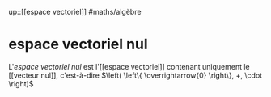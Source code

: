 up::[[espace vectoriel]]
#maths/algèbre 
# espace vectoriel nul
L'_espace vectoriel nul_ est l'[[espace vectoriel]] contenant uniquement le [[vecteur nul]], c'est-à-dire $\left( \left\{ \overrightarrow{0} \right\}, +, \cdot \right)$
